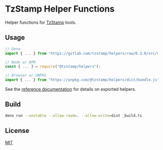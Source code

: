 # TzStamp Helper Functions

Helper functions for [TzStamp] tools.

## Usage

```js
// Deno
import { ... } from "https://gitlab.com/tzstamp/helpers/raw/0.3.0/src/mod.ts";

// Node w/ NPM
const { ... } = require("@tzstamp/helpers");

// Browser w/ UNPKG
import { ... } from "https://unpkg.com/@tzstamp/helpers/dist/bundle.js"
```

See the [reference documentation] for details on exported helpers.

## Build

```sh
deno run --unstable --allow-read=. --allow-write=dist _build.ts
```

## License

[MIT](license.txt)

[TzStamp]: https://tzstamp.io
[reference documentation]: https://doc.deno.land/https/gitlab.com/tzstamp/helpers/raw/0.3.0/mod.ts
